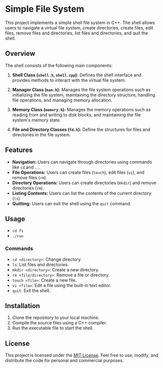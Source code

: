 # Simple File System

This project implements a simple shell file system in C++. The shell allows users to navigate a virtual file system, create directories, create files, edit files, remove files and directories, list files and directories, and quit the shell.

## Overview

The shell consists of the following main components:

1. **Shell Class (`shell.h`, `shell.cpp`):** Defines the shell interface and provides methods to interact with the virtual file system.

2. **Manager Class (`man.h`):** Manages the file system operations such as initializing the file system, maintaining the directory structure, handling file operations, and managing memory allocation.

3. **Memory Class (`memory.h`):** Manages the memory operations such as reading from and writing to disk blocks, and maintaining the file system's memory state.

4. **File and Directory Classes (`fd.h`):** Define the structures for files and directories in the file system.

## Features

- **Navigation:** Users can navigate through directories using commands like `cd` and `..`.
- **File Operations:** Users can create files (`touch`), edit files (`vi`), and remove files (`rm`).
- **Directory Operations:** Users can create directories (`mkdir`) and remove directories (`rm`).
- **Listing Contents:** Users can list the contents of the current directory (`ls`).
- **Quitting:** Users can exit the shell using the `quit` command.

## Usage

- `cd fs`
- `./run`

### Commands

- `cd <directory>`: Change directory.
- `ls`: List files and directories.
- `mkdir <directory>`: Create a new directory.
- `rm <file/directory>`: Remove a file or directory.
- `touch <file>`: Create a new file.
- `vi <file>`: Edit a file using the built-in text editor.
- `quit`: Exit the shell.

## Installation

1. Clone the repository to your local machine.
2. Compile the source files using a C++ compiler.
3. Run the executable file to start the shell.

## License

This project is licensed under the [MIT License](LICENSE). Feel free to use, modify, and distribute the code for personal and commercial purposes.